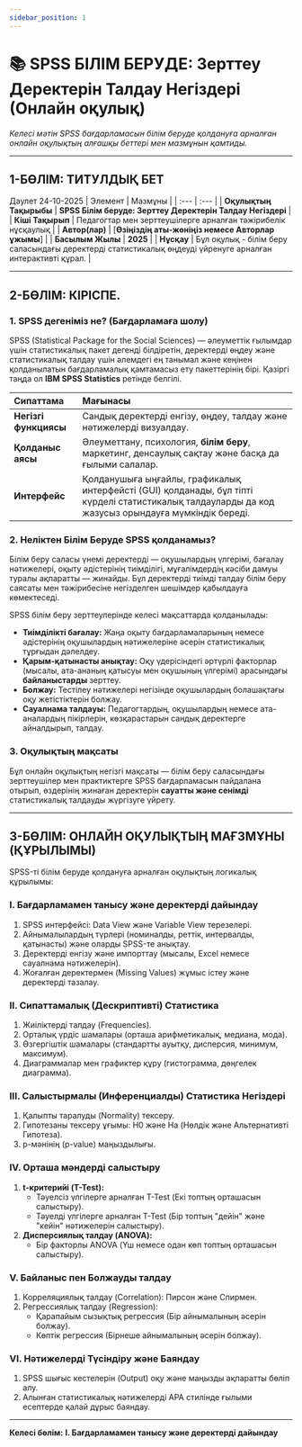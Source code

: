 ```yaml
---
sidebar_position: 1
---
```


# 📚 SPSS БІЛІМ БЕРУДЕ: Зерттеу Деректерін Талдау Негіздері (Онлайн оқулық)

*Келесі мәтін SPSS бағдарламасын білім беруде қолдануға арналған онлайн оқулықтың алғашқы беттері мен мазмұнын қамтиды.*

---

## 1-БӨЛІМ: ТИТУЛДЫҚ БЕТ
Даулет 24-10-2025
| Элемент | Мазмұны |
| :--- | :--- |
| **Оқулықтың Тақырыбы** | **SPSS Білім беруде: Зерттеу Деректерін Талдау Негіздері** |
| **Кіші Тақырып** | Педагогтар мен зерттеушілерге арналған тәжірибелік нұсқаулық |
| **Автор(лар)** | [**Өзіңіздің аты-жөніңіз немесе Авторлар ұжымы**] |
| **Басылым Жылы** | **2025** |
| **Нұсқау** | Бұл оқулық - білім беру саласындағы деректерді статистикалық өңдеуді үйренуге арналған интерактивті құрал. |

---

## 2-БӨЛІМ: КІРІСПЕ.

### 1. SPSS дегеніміз не? (Бағдарламаға шолу)

SPSS (Statistical Package for the Social Sciences) — әлеуметтік ғылымдар үшін статистикалық пакет дегенді білдіретін, деректерді өңдеу және статистикалық талдау үшін әлемдегі ең танымал және кеңінен қолданылатын бағдарламалық қамтамасыз ету пакеттерінің бірі. Қазіргі таңда ол **IBM SPSS Statistics** ретінде белгілі.

| Сипаттама | Мағынасы |
| :--- | :--- |
| **Негізгі функциясы** | Сандық деректерді енгізу, өңдеу, талдау және нәтижелерді визуалдау. |
| **Қолданыс аясы** | Әлеуметтану, психология, **білім беру**, маркетинг, денсаулық сақтау және басқа да ғылыми салалар. |
| **Интерфейс** | Қолданушыға ыңғайлы, графикалық интерфейсті (GUI) қолданады, бұл тіпті күрделі статистикалық талдауларды да код жазусыз орындауға мүмкіндік береді. |

### 2. Неліктен Білім Беруде SPSS қолданамыз?

Білім беру саласы үнемі деректерді — оқушылардың үлгерімі, бағалау нәтижелері, оқыту әдістерінің тиімділігі, мұғалімдердің кәсіби дамуы туралы ақпаратты — жинайды. Бұл деректерді тиімді талдау білім беру саясаты мен тәжірибесіне негізделген шешімдер қабылдауға көмектеседі.

SPSS білім беру зерттеулерінде келесі мақсаттарда қолданылады:

* **Тиімділікті бағалау:** Жаңа оқыту бағдарламаларының немесе әдістерінің оқушылардың нәтижелеріне әсерін статистикалық тұрғыдан дәлелдеу.
* **Қарым-қатынасты анықтау:** Оқу үдерісіндегі әртүрлі факторлар (мысалы, ата-ананың қатысуы мен оқушының үлгерімі) арасындағы **байланыстарды** зерттеу.
* **Болжау:** Тестілеу нәтижелері негізінде оқушылардың болашақтағы оқу жетістіктерін болжау.
* **Сауалнама талдауы:** Педагогтардың, оқушылардың немесе ата-аналардың пікірлерін, көзқарастарын сандық деректерге айналдырып, талдау.

### 3. Оқулықтың мақсаты

Бұл онлайн оқулықтың негізгі мақсаты — білім беру саласындағы зерттеушілер мен практиктерге SPSS бағдарламасын пайдалана отырып, өздерінің жинаған деректерін **сауатты және сенімді** статистикалық талдауды жүргізуге үйрету.

---

## 3-БӨЛІМ: ОНЛАЙН ОҚУЛЫҚТЫҢ МАҒЗМҰНЫ (ҚҰРЫЛЫМЫ)

SPSS-ті білім беруде қолдануға арналған оқулықтың логикалық құрылымы:

### I. Бағдарламамен танысу және деректерді дайындау
1. SPSS интерфейсі: Data View және Variable View терезелері.
2. Айнымалылардың түрлері (номиналды, реттік, интервалды, қатынасты) және оларды SPSS-те анықтау.
3. Деректерді енгізу және импорттау (мысалы, Excel немесе сауалнама нәтижелерін).
4. Жоғалған деректермен (Missing Values) жұмыс істеу және деректерді тазалау.

### II. Сипаттамалық (Дескриптивті) Статистика
1. Жиіліктерді талдау (Frequencies).
2. Орталық үрдіс шамалары (орташа арифметикалық, медиана, мода).
3. Өзгергіштік шамалары (стандартты ауытқу, дисперсия, минимум, максимум).
4. Диаграммалар мен графиктер құру (гистограмма, дөңгелек диаграмма).

### III. Салыстырмалы (Инференциалды) Статистика Негіздері
1. Қалыпты таралуды (Normality) тексеру.
2. Гипотезаны тексеру ұғымы: H0 және Ha (Нөлдік және Альтернативті Гипотеза).
3. p-мәнінің (p-value) маңыздылығы.

### IV. Орташа мәндерді салыстыру
1. **t-критерийі (T-Test):**
    * Тәуелсіз үлгілерге арналған T-Test (Екі топтың орташасын салыстыру).
    * Тәуелді үлгілерге арналған T-Test (Бір топтың "дейін" және "кейін" нәтижелерін салыстыру).
2. **Дисперсиялық талдау (ANOVA):**
    * Бір факторлы ANOVA (Үш немесе одан көп топтың орташасын салыстыру).

### V. Байланыс пен Болжауды талдау
1. Корреляциялық талдау (Correlation): Пирсон және Спирмен.
2. Регрессиялық талдау (Regression):
    * Қарапайым сызықтық регрессия (Бір айнымалының әсерін болжау).
    * Көптік регрессия (Бірнеше айнымалының әсерін болжау).

### VI. Нәтижелерді Түсіндіру және Баяндау
1. SPSS шығыс кестелерін (Output) оқу және маңызды ақпаратты бөліп алу.
2. Алынған статистикалық нәтижелерді APA стилінде ғылыми есептерде қалай дұрыс баяндау.

---

**Келесі бөлім:** **I. Бағдарламамен танысу және деректерді дайындау**

